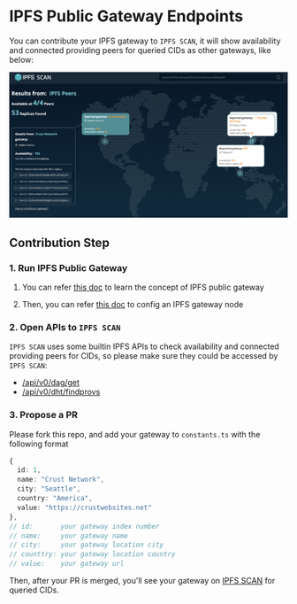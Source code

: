 # IPFS Public Gateway Endpoints

You can contribute your IPFS gateway to `IPFS SCAN`, it will show availability and connected providing peers for queried CIDs as other gateways, like below:

![gw list](./images/gw-list.png)

## Contribution Step

### 1. Run IPFS Public Gateway

1. You can refer [this doc](https://docs.ipfs.io/concepts/ipfs-gateway/#gateway-types) to learn the concept of IPFS public gateway

2. Then, you can refer [this doc](https://docs.ipfs.io/how-to/configure-node/#gateway) to config an IPFS gateway node


### 2. Open APIs to `IPFS SCAN`

`IPFS SCAN` uses some builtin IPFS APIs to check availability and connected providing peers for CIDs, so please make sure they could be accessed by `IPFS SCAN`:

- [/api/v0/dag/get](https://docs.ipfs.io/reference/http/api/#api-v0-dag-get)
- [/api/v0/dht/findprovs](https://docs.ipfs.io/reference/http/api/#api-v0-dht-findprovs)


### 3. Propose a PR

Please fork this repo, and add your gateway to `constants.ts` with the following format

```typescript
{
  id: 1,
  name: "Crust Network",
  city: "Seattle",
  country: "America",
  value: "https://crustwebsites.net"
},
// id:       your gateway index number
// name:     your gateway name
// city:     your gateway location city
// counttry: your gateway location country
// value:    your gateway url
```

Then, after your PR is merged, you'll see your gateway on [IPFS SCAN](https://ipfsscan.crustapps.net) for queried CIDs.
